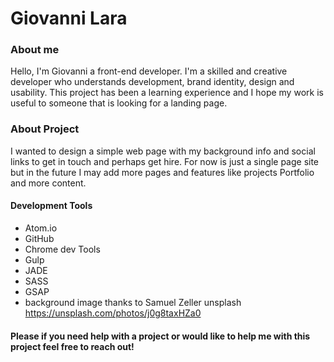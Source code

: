 # Giovanni Lara
### About me
Hello, I'm Giovanni a front-end developer. I'm a skilled and creative developer who understands development, brand identity, design and usability. This project has been a learning experience and I hope my work is useful to someone that is looking for a landing page.

### About Project
I wanted to design a simple web page with my background info and  social links to get in touch and perhaps get hire. For now is just a single page site but in the future I may add more pages and features like projects Portfolio and more content.
#### Development Tools
- Atom.io
- GitHub
- Chrome dev Tools
- Gulp
- JADE
- SASS
- GSAP
- background image thanks to Samuel Zeller unsplash https://unsplash.com/photos/j0g8taxHZa0
#### Please if you need help with a project or would like to help me with this project feel free to reach out!
